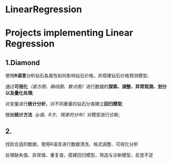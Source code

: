 # LinearRegression
# Projects implementing Linear Regression

## 1.Diamond

使用<strong>R语言</strong>分析钻石各属性如何影响钻石价格，并搭建钻石价格预测模型;

通过<strong>可视化</strong><em>（直方图、箱线图、散点图）</em>进行数据的<strong>探索、调整、异常观测、划分以及量化处理</strong>;

对变量进行<strong>统计分析</strong>，对不同重量的钻石分类建立<strong>回归模型</strong>;

根据<strong>统计方法</strong><em>（p值、R方、残差的分布）</em>对模型进行诊断;

## 2.

找到合适的数据，使用R语言进行数据清洗、格式调整、可视化分析

处理缺失值、异常值、重复值，搭建回归模型，筛选与诊断模型，反思不足
